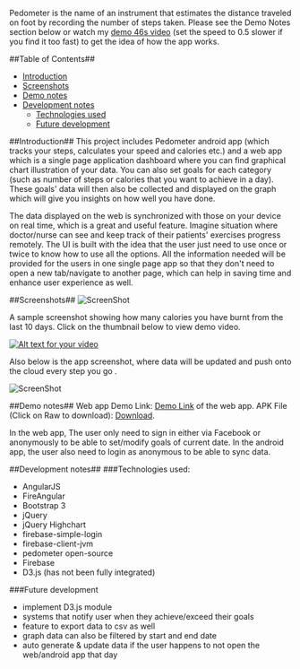 Pedometer is the name of an instrument that estimates the distance traveled on foot by recording the number of steps taken. Please see the Demo Notes section below or watch my [demo 46s video](http://goo.gl/S9762r) (set the speed to 0.5 slower if you find it too fast) to get the idea of how the app works.

##Table of Contents##

- [Introduction](#introduction)
- [Screenshots](#screenshots)
- [Demo notes](#demo-notes)
- [Development notes](#development-notes)
    - [Technologies used](#technologies-used)
    - [Future development](#future-development)

##Introduction##
This project includes Pedometer android app (which tracks your steps, calculates your speed and calories etc.) and a web app which is a single page application dashboard where you can find graphical chart illustration of your data. You can also set goals for each category (such as number of steps or calories that you want to achieve in a day). These goals' data will then also be collected and displayed on the graph which will give you insights on how well you have done. 

The data displayed on the web is synchronized  with those on your device on real time, which is a great and useful feature. Imagine situation where doctor/nurse can see and keep track of their patients' exercises progress remotely. The UI is built with the idea that the user just need to use once or twice to know how to use all the options. All the information needed will be provided for the users in one single page app so that they don't need to open a new tab/navigate to another page, which can help in saving time and enhance user experience as well.

##Screenshots##
![ScreenShot](https://raw.githubusercontent.com/vinhnghi223/Pedometer-App/master/Screenshot-WebDashboard.png)

A sample screenshot showing how many calories you have burnt from the last 10 days. Click on the thumbnail below to view demo video.

[![Alt text for your video](https://raw.githubusercontent.com/vinhnghi223/Pedometer-App/master/Screenshot-Youtube.png)](http://goo.gl/S9762r)

Also below is the app screenshot, where data will be updated and push onto the cloud every step you go .

![ScreenShot](https://raw.githubusercontent.com/vinhnghi223/Pedometer-App/master/Screenshot-AndroidApp.png)

##Demo notes##
Web app Demo Link: [Demo Link](http://goo.gl/tuD8Vz) of the web app. 
APK File (Click on Raw to download): [Download](http://goo.gl/THILXx).

In the web app, The user only need to sign in either via Facebook or anonymously to be able to set/modify goals of current date. In the android app, the user also need to login as anonymous to be able to sync data. 

##Development notes##
###Technologies used:
   *  AngularJS
   *  FireAngular
   *  Bootstrap 3
   *  jQuery
   *  jQuery Highchart
   *  firebase-simple-login
   *  firebase-client-jvm
   *  pedometer open-source
   *  Firebase
   *  D3.js (has not been fully integrated)

###Future development
   *  implement D3.js module
   *  systems that notify user when they achieve/exceed their goals
   *  feature to export data to csv as well
   *  graph data can also be filtered by start and end date
   *  auto generate & update data if the user happens to not open the web/android app that day

